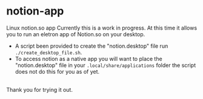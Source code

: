 # notion-app
Linux notion.so app
Currently this is a work in progress. At this time it allows you to run an eletron app of Notion.so on your desktop.
* A script been provided to create the "notion.desktop" file run `./create_desktop_file.sh`.
* To access notion as a native app you will want to place the "notion.desktop" file in your 
`.local/share/applications` folder the script does not do this for you as of yet.
<br>
Thank you for trying it out.
